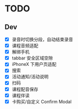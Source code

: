 # TODO

## Dev

- [X] 录音时切换分段，自动结束录音
- [X] 课程音频适配
- [x] 解绑手机
- [x] tabbar 安全区域空隙
- [x] iPhoneX 下用户页适配
- [x] 搜索
- [x] 活动通知/活动说明
- [x] 扫码
- [x] 课程配音保存
- [x] 课程伴读
- [x] 卡购买/自定义 Confirm Modal
